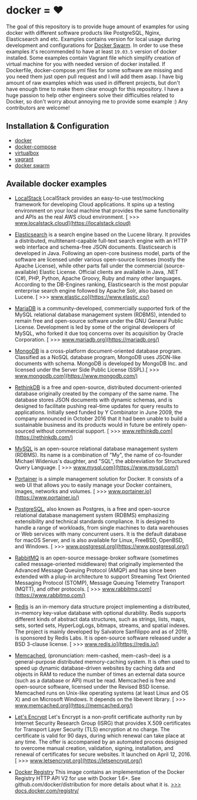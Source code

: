 # docker = ❤️

The goal of this repository is to provide huge amount of examples for using docker with different software products like
PostgreSQL, Nginx, Elasticsearch and etc. Examples contains version for local usage during development and configurations
for [Docker Swarm](https://docs.docker.com/engine/swarm/). In order to use these examples it's recommended to have at least `19.03.5` version of docker installed.
Some examples contain Vagrant file which simplify creation of virtual machine for you with needed version of docker installed.
If Dockerfile, docker-compose.yml files for some software are missing and you need them just open pull request and I will add them asap. 
I have big amount of raw examples which was used in different projects, but don't have enough time to make them clear enough for this repository.
I have a huge passion to help other engineers solve their difficulties related to Docker,
so don't worry about annoying me to provide some example :)
Any contributors are welcome!

## Installation & Configuration
* [docker](./readme/DOCKER.md)
* [docker-compose](./readme/DOCKER_COMPOSE.md)
* [virtualbox](./readme/VIRTUALBOX.md)
* [vagrant](./readme/VAGRANT.md)
* [docker swarm](./readme/DOCKER_SWARM.md)

## Available docker examples 
* [LocalStack](https://github.com/twistedFantasy/dockerX/tree/master/localstack) LocalStack provides an easy-to-use test/mocking framework
 for developing Cloud applications. It spins up a testing environment on your local machine that provides the same functionality and
 APIs as the real AWS cloud environment.
 [ >>> www.localstack.cloud](https://localstack.cloud)<br/>

* [Elasticsearch](https://github.com/twistedFantasy/dockerX/tree/master/elasticsearch) is a search engine based on the Lucene library.
 It provides a distributed, multitenant-capable full-text search engine with an HTTP web interface and schema-free JSON documents.
 Elasticsearch is developed in Java. Following an open-core business model, parts of the software are licensed under various
 open-source licenses (mostly the Apache License), while other parts fall under the commercial (source-available) Elastic License.
 Official clients are available in Java, .NET (C#), PHP, Python, Apache Groovy, Ruby and many other languages. According to the DB-Engines
 ranking, Elasticsearch is the most popular enterprise search engine followed by Apache Solr, also based on Lucene.
 [ >>> www.elastic.co](https://www.elastic.co/)<br/>

* [MariaDB](https://github.com/twistedFantasy/dockerX/tree/master/mariadb) is a community-developed, commercially supported
 fork of the MySQL relational database management system (RDBMS), intended to remain free and open-source software under
 the GNU General Public License. Development is led by some of the original developers of MySQL, who forked it due toq
 concerns over its acquisition by Oracle Corporation.
 [ >>> www.mariadb.org](https://mariadb.org/)<br/>

* [MongoDB](https://github.com/twistedFantasy/dockerX/tree/master/mongodb) is a cross-platform document-oriented database program.
 Classified as a NoSQL database program, MongoDB uses JSON-like documents with schema. MongoDB is developed by MongoDB Inc. and licensed
 under the Server Side Public License (SSPL).[ >>> www.mongodb.com](https://www.mongodb.com/)<br/>

* [RethinkDB](https://github.com/twistedFantasy/dockerX/tree/master/rethinkdb) is a free and open-source, distributed document-oriented database
 originally created by the company of the same name. The database stores JSON documents with dynamic schemas, and is designed to facilitate
 pushing real-time updates for query results to applications. Initially seed funded by Y Combinator in June 2009, the company announced
 in October 2016 that it had been unable to build a sustainable business and its products would in future be entirely open-sourced without commercial support.
 [ >>> www.rethinkdb.com](https://rethinkdb.com/)<br/>

* [MySQL](https://github.com/twistedFantasy/dockerX/tree/master/mysql) is an open-source relational database management system (RDBMS).
 Its name is a combination of "My", the name of co-founder Michael Widenius's daughter, and "SQL", the abbreviation for Structured Query Language.
 [ >>> www.mysql.com](https://www.mysql.com/)<br/>

* [Portainer](https://github.com/twistedFantasy/dockerX/tree/master/portainer) is a simple management solution for Docker.
 It consists of a web UI that allows you to easily manage your Docker containers, images, networks and volumes.
 [ >>> www.portainer.io](https://www.portainer.io/)<br/>

* [PostgreSQL](https://github.com/twistedFantasy/dockerX/tree/master/postgresql), also known as Postgres, is a free and
 open-source relational database management system (RDBMS) emphasizing extensibility and technical standards compliance.
 It is designed to handle a range of workloads, from single machines to data warehouses or Web services with many concurrent users.
 It is the default database for macOS Server, and is also available for Linux, FreeBSD, OpenBSD, and Windows.
 [ >>> www.postgresql.org](https://www.postgresql.org/)<br/>

* [RabbitMQ](https://github.com/twistedFantasy/dockerX/tree/master/rabbitmq) is an open-source message-broker
 software (sometimes called message-oriented middleware) that originally implemented the Advanced Message Queuing Protocol (AMQP)
 and has since been extended with a plug-in architecture to support Streaming Text Oriented Messaging Protocol (STOMP),
 Message Queuing Telemetry Transport (MQTT), and other protocols.
 [ >>> www.rabbitmq.com](https://www.rabbitmq.com/)<br/>

* [Redis](https://github.com/twistedFantasy/dockerX/tree/master/redis) is an in-memory data structure project implementing a distributed,
 in-memory key-value database with optional durability. Redis supports different kinds of abstract data structures, such as strings, lists,
 maps, sets, sorted sets, HyperLogLogs, bitmaps, streams, and spatial indexes. The project is mainly developed by Salvatore Sanfilippo and as of 2019,
 is sponsored by Redis Labs. It is open-source software released under a BSD 3-clause license.
 [ >>> www.redis.io](https://redis.io/)<br/>

* [Memcached](https://github.com/twistedFantasy/dockerX/tree/master/memcached), (pronunciation: mem-cashed, mem-cash-dee) is a general-purpose
 distributed memory-caching system. It is often used to speed up dynamic database-driven websites by caching data and objects in RAM to reduce the number
  of times an external data source (such as a database or API) must be read. Memcached is free and open-source software, licensed under the Revised BSD license.
  Memcached runs on Unix-like operating systems (at least Linux and OS X) and on Microsoft Windows. It depends on the libevent library.
 [ >>> www.memcached.org](https://memcached.org/)

* [Let's Encrypt](https://github.com/twistedFantasy/dockerX/tree/master/lets-encrypt) Let's Encrypt is a non-profit certificate authority run
 by Internet Security Research Group (ISRG) that provides X.509 certificates for Transport Layer Security (TLS) encryption at no charge.
 The certificate is valid for 90 days, during which renewal can take place at any time. The offer is accompanied by an automated process designed
 to overcome manual creation, validation, signing, installation, and renewal of certificates for secure websites. It launched on April 12, 2016.
 [ >>> www.letsencrypt.org](https://letsencrypt.org/)<br/>

* [Docker Registry](https://github.com/twistedFantasy/dockerX/tree/master/registry) This image contains an implementation of the Docker
 Registry HTTP API V2 for use with Docker 1.6+. See github.com/docker/distribution for more details about what it is.
 [ >>> docs.docker.com/registry/](https://docs.docker.com/registry/)<br/>
